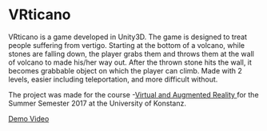 # VRticano
VRticano is a game developed in Unity3D.
The game is designed to treat people suffering from vertigo. Starting at the bottom of a volcano, while stones are falling down, the player grabs them and throws them at the wall of volcano to made his/her way out. After the thrown stone hits the wall, it becomes grabbable object on which the player can climb.
Made with 2 levels, easier including teleportation, and more difficult without.

The project was made for the course -[Virtual and Augmented Reality
](https://www.cgmi.uni-konstanz.de/lehre/lehrveranstaltungen/sommersemester-17/virtual-and-augmented-reality/) for the Summer Semester 2017 at the University of Konstanz.

[Demo Video](https://www.youtube.com/watch?v=f53qAl6kxk4&feature=youtu.be)
